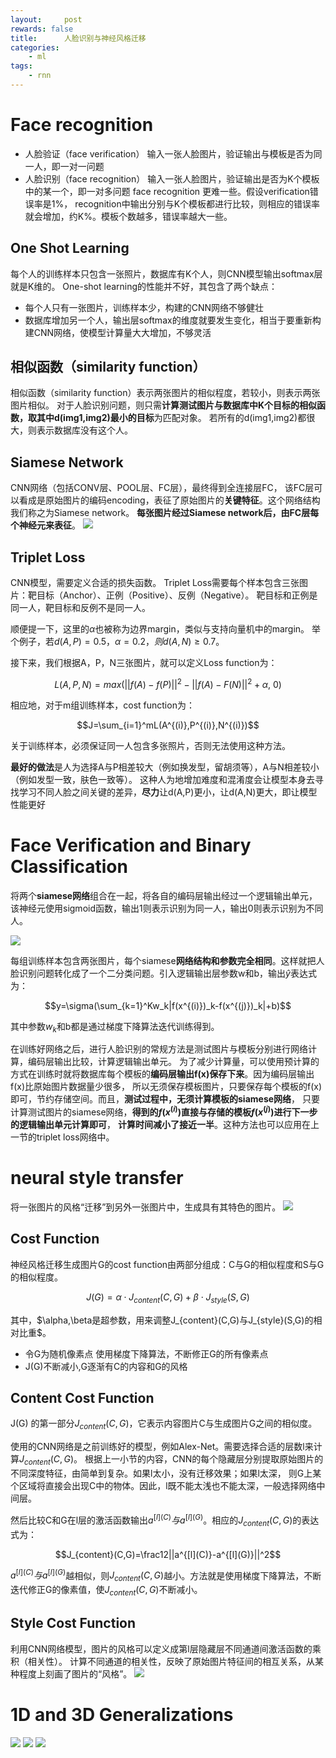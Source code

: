 ```yaml
---
layout:     post
rewards: false
title:      人脸识别与神经风格迁移
categories:
    - ml
tags:
    - rnn
---
```

# Face recognition
- 人脸验证（face verification） 输入一张人脸图片，验证输出与模板是否为同一人，即一对一问题
- 人脸识别（face recognition） 输入一张人脸图片，验证输出是否为K个模板中的某一个，即一对多问题
face recognition 更难一些。假设verification错误率是1%，
recognition中输出分别与K个模板都进行比较，则相应的错误率就会增加，约K%。模板个数越多，错误率越大一些。

## One Shot Learning
每个人的训练样本只包含一张照片，数据库有K个人，则CNN模型输出softmax层就是K维的。
One-shot learning的性能并不好，其包含了两个缺点：
- 每个人只有一张图片，训练样本少，构建的CNN网络不够健壮
- 数据库增加另一个人，输出层softmax的维度就要发生变化，相当于要重新构建CNN网络，使模型计算量大大增加，不够灵活

## 相似函数（similarity function）
相似函数（similarity function）表示两张图片的相似程度，若较小，则表示两张图片相似。
对于人脸识别问题，则只需**计算测试图片与数据库中K个目标的相似函数，取其中d(img1,img2)最小的目标**为匹配对象。
若所有的d(img1,img2)都很大，则表示数据库没有这个人。

## Siamese Network
CNN网络（包括CONV层、POOL层、FC层），最终得到全连接层FC，
该FC层可以看成是原始图片的编码encoding，表征了原始图片的**关键特征**。这个网络结构我们称之为Siamese network。
**每张图片经过Siamese network后，由FC层每个神经元来表征**。
![](https://ws2.sinaimg.cn/large/006tNbRwly1fvuy5e76d8j31iu0vq40x.jpg)

## Triplet Loss
CNN模型，需要定义合适的损失函数。
Triplet Loss需要每个样本包含三张图片：靶目标（Anchor）、正例（Positive）、反例（Negative）。
靶目标和正例是同一人，靶目标和反例不是同一人。 

顺便提一下，这里的$\alpha$也被称为边界margin，类似与支持向量机中的margin。
举个例子，若$d(A,P)=0.5，\alpha=0.2，则d(A,N)\geq0.7$。

接下来，我们根据A，P，N三张图片，就可以定义Loss function为：

$$L(A,P,N)=max(||f(A)-f(P)||^2-||f(A)-F(N)||^2+\alpha,\ 0)$$

相应地，对于m组训练样本，cost function为：

$$J=\sum_{i=1}^mL(A^{(i)},P^{(i)},N^{(i)})$$

关于训练样本，必须保证同一人包含多张照片，否则无法使用这种方法。

**最好的做法**是人为选择A与P相差较大（例如换发型，留胡须等），A与N相差较小（例如发型一致，肤色一致等）。
这种人为地增加难度和混淆度会让模型本身去寻找学习不同人脸之间关键的差异，**尽力**让d(A,P)更小，让d(A,N)更大，即让模型性能更好

# Face Verification and Binary Classification
将两个**siamese网络**组合在一起，将各自的编码层输出经过一个逻辑输出单元，
该神经元使用sigmoid函数，输出1则表示识别为同一人，输出0则表示识别为不同人。

![](https://ws4.sinaimg.cn/large/006tNbRwly1fvuz1n7gudj30k405vjs8.jpg)

每组训练样本包含两张图片，每个siamese**网络结构和参数完全相同**。这样就把人脸识别问题转化成了一个二分类问题。引入逻辑输出层参数w和b，输出$\hat y$表达式为：

$$y=\sigma(\sum_{k=1}^Kw_k|f(x^{(i)})_k-f(x^{(j)})_k|+b)$$

其中参数$w_k$和b都是通过梯度下降算法迭代训练得到。

在训练好网络之后，进行人脸识别的常规方法是测试图片与模板分别进行网络计算，编码层输出比较，计算逻辑输出单元。
为了减少计算量，可以使用预计算的方式在训练时就将数据库每个模板的**编码层输出f(x)保存下来**。因为编码层输出f(x)比原始图片数据量少很多，
所以无须保存模板图片，只要保存每个模板的f(x)即可，节约存储空间。而且，**测试过程中，无须计算模板的siamese网络**，
只要计算测试图片的siamese网络，**得到的$f(x^{(i)})$直接与存储的模板$f(x^{(j)})$进行下一步的逻辑输出单元计算即可**，
**计算时间减小了接近一半**。这种方法也可以应用在上一节的triplet loss网络中。

# neural style transfer
将一张图片的风格“迁移”到另外一张图片中，生成具有其特色的图片。
![](https://ws4.sinaimg.cn/large/006tNbRwly1fvuzae1dyej31dk0p80z8.jpg)

## Cost Function
神经风格迁移生成图片G的cost function由两部分组成：C与G的相似程度和S与G的相似程度。

$$J(G)=\alpha \cdot J_{content}(C,G)+\beta \cdot J_{style}(S,G)$$

其中，$\alpha,\beta是超参数，用来调整J_{content}(C,G)与J_{style}(S,G)的相对比重$。
- 令G为随机像素点 使用梯度下降算法，不断修正G的所有像素点
- J(G)不断减小,G逐渐有C的内容和G的风格

## Content Cost Function
J(G) 的第一部分$J_{content}(C,G)$，它表示内容图片C与生成图片G之间的相似度。

使用的CNN网络是之前训练好的模型，例如Alex-Net。需要选择合适的层数l来计算$J_{content}(C,G)$。
根据上一小节的内容，CNN的每个隐藏层分别提取原始图片的不同深度特征，由简单到复杂。如果l太小，没有迁移效果；如果l太深，
则G上某个区域将直接会出现C中的物体。因此，l既不能太浅也不能太深，一般选择网络中间层。

然后比较C和G在l层的激活函数输出$a^{[l](C)}与a^{[l](G)}$。相应的$J_{content}(C,G)$的表达式为：

$$J_{content}(C,G)=\frac12||a^{[l](C)}-a^{[l](G)}||^2$$

$a^{[l](C)}与a^{[l](G)}$越相似，则$J_{content}(C,G)$越小。方法就是使用梯度下降算法，不断迭代修正G的像素值，使$J_{content}(C,G)$不断减小。
                             
## Style Cost Function
利用CNN网络模型，图片的风格可以定义成第l层隐藏层不同通道间激活函数的乘积（相关性）。
计算不同通道的相关性，反映了原始图片特征间的相互关系，从某种程度上刻画了图片的“风格”。
![](https://ws3.sinaimg.cn/large/006tNbRwgy1fvv4kvjyerj31kw12d780.jpg)

# 1D and 3D Generalizations
<span class='gp-3'>
    <img src='https://ws1.sinaimg.cn/large/006tNbRwgy1fvv51iomjzj30s00o6my2.jpg' />
    <img src='https://ws2.sinaimg.cn/large/006tNbRwgy1fvv51qy6bwj30wa0pmmyj.jpg' />
    <img src='https://ws1.sinaimg.cn/large/006tNbRwgy1fvv5200h6vj30wa0s0wf4.jpg' />
</span>
